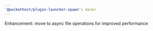 ```yaml
---
'@pockethost/plugin-launcher-spawn': minor
---
```


Enhancement: move to async file operations for improved performance